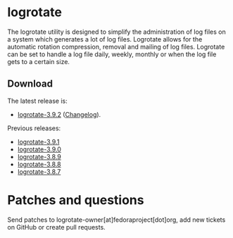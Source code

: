 # logrotate

The logrotate utility is designed to simplify the administration of log files on a system which generates a lot of log files. Logrotate allows for the automatic rotation compression, removal and mailing of log files. Logrotate can be set to handle a log file daily, weekly, monthly or when the log file gets to a certain size.

## Download

The latest release is:

* [logrotate-3.9.2](https://github.com/logrotate/logrotate/archive/3.9.2.tar.gz) ([Changelog](https://github.com/logrotate/logrotate/releases/tag/3.9.2)).

Previous releases:

* [​logrotate-3.9.1](https://fedorahosted.org/releases/l/o/logrotate/logrotate-3.9.1.tar.gz)
* [​logrotate-3.9.0](https://fedorahosted.org/releases/l/o/logrotate/logrotate-3.9.0.tar.gz)
* [​logrotate-3.8.9](https://fedorahosted.org/releases/l/o/logrotate/logrotate-3.8.9.tar.gz)
* [​logrotate-3.8.8](https://fedorahosted.org/releases/l/o/logrotate/logrotate-3.8.8.tar.gz)
* [​logrotate-3.8.7](https://fedorahosted.org/releases/l/o/logrotate/logrotate-3.8.7.tar.gz)

# Patches and questions

Send patches to logrotate-owner[at]fedoraproject[dot]org, add new tickets on GitHub or create pull requests.
